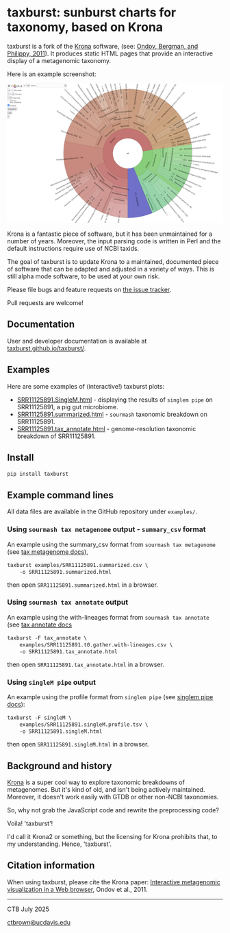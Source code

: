 # taxburst: sunburst charts for taxonomy, based on Krona

taxburst is a fork of the [Krona](https://github.com/marbl/Krona)
software, (see:
[Ondov, Bergman, and Philippy, 2011](https://bmcbioinformatics.biomedcentral.com/articles/10.1186/1471-2105-12-385)). It
produces static HTML pages that provide an interactive display of a
metagenomic taxonomy.

Here is an example screenshot:

![example output screenshot](doc/examples/SRR606249.x.podar.tax.png)

Krona is a fantastic piece of software, but it has been unmaintained for
a number of years. Moreover, the input parsing code is written in Perl
and the default instructions require use of NCBI taxids.

The goal of taxburst is to update Krona to a maintained, documented
piece of software that can be adapted and adjusted in a variety of
ways.  This is still alpha mode software, to be used at your own risk.

Please file bugs and feature requests on [the issue tracker](https://github.com/taxburst/taxburst/issues).

Pull requests are welcome!

## Documentation

User and developer documentation is available at [taxburst.github.io/taxburst/](https://taxburst.github.io/taxburst/).

## Examples

Here are some examples of (interactive!) taxburst plots:

* [SRR11125891.SingleM.html](https://taxburst.github.io/taxburst/examples/SRR11125891.SingleM.html) - displaying the results of `singlem pipe` on SRR11125891, a pig gut microbiome.
* [SRR11125891.summarized.html](https://taxburst.github.io/taxburst/examples/SRR11125891.summarized.html) - `sourmash` taxonomic breakdown on SRR11125891.
* [SRR11125891.tax_annotate.html](https://taxburst.github.io/taxburst/examples/SRR11125891.tax_annotate.html) - genome-resolution taxonomic breakdown of SRR11125891.

## Install

```
pip install taxburst
```

## Example command lines

All data files are available in the GitHub repository under `examples/`.

### Using `sourmash tax metagenome` output - `summary_csv` format

An example using the summary_csv format
from `sourmash tax metagenome` (see
[tax metagenome docs](https://sourmash.readthedocs.io/en/latest/command-line.html#sourmash-tax-metagenome-summarize-metagenome-content-from-gather-results)),
```
taxburst examples/SRR11125891.summarized.csv \
    -o SRR11125891.summarized.html
```
then open `SRR11125891.summarized.html` in a browser.

### Using `sourmash tax annotate` output

An example using the with-lineages format
from `sourmash tax annotate` (see
[tax annotate docs](https://sourmash.readthedocs.io/en/latest/command-line.html#sourmash-tax-annotate-annotates-gather-output-with-taxonomy)

```
taxburst -F tax_annotate \
    examples/SRR11125891.t0.gather.with-lineages.csv \
    -o SRR11125891.tax_annotate.html
```
then open `SRR11125891.tax_annotate.html` in a browser.

### Using `singleM pipe` output

An example using the profile format
from `singlem pipe` (see
[singlem pipe docs](https://wwood.github.io/singlem/tools/pipe)):

```
taxburst -F singleM \
    examples/SRR11125891.singleM.profile.tsv \
    -o SRR11125891.singleM.html
```
then open `SRR11125891.singleM.html` in a browser.

## Background and history

[Krona](https://github.com/marbl/Krona) is a super cool way to explore
taxonomic breakdowns of metagenomes. But it's kind of old, and isn't
being actively maintained. Moreover, it doesn't work easily with
GTDB or other non-NCBI taxonomies.

So, why not grab the JavaScript code and rewrite the preprocessing code?

Voila! 'taxburst'!

I'd call it Krona2 or something, but the licensing for Krona prohibits that,
to my understanding. Hence, 'taxburst'.

## Citation information

When using taxburst, please cite the Krona paper:
[Interactive metagenomic visualization in a Web browser](https://bmcbioinformatics.biomedcentral.com/articles/10.1186/1471-2105-12-385),
Ondov et al., 2011.

---

CTB July 2025

ctbrown@ucdavis.edu
